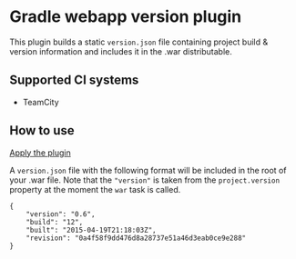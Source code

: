 Gradle webapp version plugin
============================

This plugin builds a static `version.json` file containing project build & version information and includes it in the
.war distributable.

Supported CI systems
--------------------

* TeamCity

How to use
----------

[Apply the plugin](https://plugins.gradle.org/plugin/uk.co.littlemike.webapp-version-plugin)

A `version.json` file with the following format will be included in the root of your .war file. Note that the `"version"`
is taken from the `project.version` property at the moment the `war` task is called.

```
{
    "version": "0.6",
    "build": "12",
    "built": "2015-04-19T21:18:03Z",
    "revision": "0a4f58f9dd476d8a28737e51a46d3eab0ce9e288"
}
```